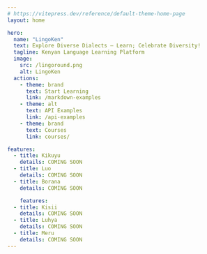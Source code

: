 ```yaml
---
# https://vitepress.dev/reference/default-theme-home-page
layout: home

hero:
  name: "LingoKen"
  text: Explore Diverse Dialects — Learn; Celebrate Diversity!
  tagline: Kenyan Language Learning Platform
  image:
    src: /lingoround.png
    alt: LingoKen
  actions:
    - theme: brand
      text: Start Learning
      link: /markdown-examples
    - theme: alt
      text: API Examples
      link: /api-examples
    - theme: brand
      text: Courses
      link: courses/

features:
  - title: Kikuyu
    details: COMING SOON
  - title: Luo
    details: COMING SOON
  - title: Borana
    details: COMING SOON

    features:
  - title: Kisii
    details: COMING SOON
  - title: Luhya
    details: COMING SOON
  - title: Meru
    details: COMING SOON
---
```


